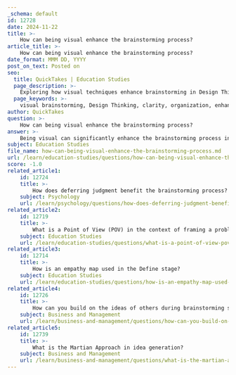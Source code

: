 ```yaml
---
_schema: default
id: 12728
date: 2024-11-22
title: >-
    How can being visual enhance the brainstorming process?
article_title: >-
    How can being visual enhance the brainstorming process?
date_format: MMM DD, YYYY
post_on_text: Posted on
seo:
  title: QuickTakes | Education Studies
  page_description: >-
    Exploring how visual techniques enhance brainstorming in Design Thinking by improving clarity, communication, creativity, and collaboration while aiding problem identification and memory retention.
  page_keywords: >-
    visual brainstorming, Design Thinking, clarity, organization, enhanced communication, creativity, collaboration, engagement, problem identification, decision making, dynamic idea generation, memory retention
author: QuickTakes
question: >-
    How can being visual enhance the brainstorming process?
answer: >-
    Being visual can significantly enhance the brainstorming process in several ways, particularly within the context of Design Thinking. Here are some key points on how visual thinking contributes to effective brainstorming:\n\n1. **Clarity and Organization**: Visual aids such as diagrams, charts, and mind maps help organize thoughts and ideas, making complex information more digestible. By visually representing ideas, participants can see connections and relationships that may not be immediately apparent through verbal discussion alone.\n\n2. **Enhanced Communication**: Visual thinking facilitates better communication among team members. When ideas are represented visually, it reduces the chances of misunderstandings and ensures that everyone is on the same page. This is especially important in diverse teams where members may have different communication styles.\n\n3. **Stimulating Creativity**: Engaging in visual brainstorming techniques encourages participants to think outside conventional boundaries. The use of sketches, images, and other visual tools can stimulate creativity and promote a free flow of ideas, allowing for more innovative solutions to emerge.\n\n4. **Collaboration and Engagement**: Tools like Miro or Mural provide collaborative online whiteboards where team members can contribute ideas in real-time. These platforms support visual collaboration, making it easier for remote teams to engage actively in the brainstorming process. The shared visual space fosters a sense of teamwork and collective ownership of ideas.\n\n5. **Problem Identification and Decision Making**: Visual thinking aids in identifying problems and prioritizing them based on their importance. By visually mapping out issues, teams can make informed decisions about which problems to tackle first, streamlining the brainstorming process.\n\n6. **Dynamic Idea Generation**: Visual brainstorming techniques, such as mind mapping, allow participants to branch out from a central idea, generating a wide array of related concepts. This dynamic approach encourages rapid idea generation and exploration, which is crucial for innovation.\n\n7. **Retention and Recall**: Visual representations of ideas can enhance memory retention. Participants are more likely to remember concepts that are presented visually, which can be beneficial when revisiting ideas later in the design process.\n\nIn summary, incorporating visual elements into the brainstorming process not only enhances creativity and collaboration but also improves clarity and communication, making it a vital component of effective Design Thinking practices.
subject: Education Studies
file_name: how-can-being-visual-enhance-the-brainstorming-process.md
url: /learn/education-studies/questions/how-can-being-visual-enhance-the-brainstorming-process
score: -1.0
related_article1:
    id: 12724
    title: >-
        How does deferring judgment benefit the brainstorming process?
    subject: Psychology
    url: /learn/psychology/questions/how-does-deferring-judgment-benefit-the-brainstorming-process
related_article2:
    id: 12719
    title: >-
        What is a Point of View (POV) in the context of framing a problem?
    subject: Education Studies
    url: /learn/education-studies/questions/what-is-a-point-of-view-pov-in-the-context-of-framing-a-problem
related_article3:
    id: 12714
    title: >-
        How is an empathy map used in the Define stage?
    subject: Education Studies
    url: /learn/education-studies/questions/how-is-an-empathy-map-used-in-the-define-stage
related_article4:
    id: 12726
    title: >-
        How can you build on the ideas of others during brainstorming sessions?
    subject: Business and Management
    url: /learn/business-and-management/questions/how-can-you-build-on-the-ideas-of-others-during-brainstorming-sessions
related_article5:
    id: 12739
    title: >-
        What is the Martian Approach in idea generation?
    subject: Business and Management
    url: /learn/business-and-management/questions/what-is-the-martian-approach-in-idea-generation
---
```


&nbsp;